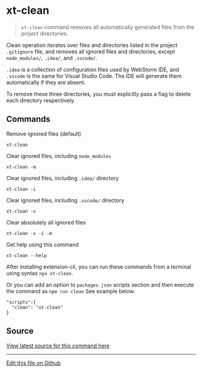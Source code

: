 # xt-clean


> `xt-clean` command removes all automatically generated files from the project directories.


Clean operation iterates over files and directories listed in the
 project `.gitignore` file, and removes all ignored files and
 directories, except `node_modules/`, `.idea/`, and `.vscode/`. 

`.idea` is a collection of configuration files used by WebStorm IDE, and `.vscode`
 is the same for Visual Studio Code. The IDE will generate them automatically if they are absent.

 To remove these three directories, you must explicitly pass a flag to delete
 each directory respectively.


## Commands

Remove ignored files (default)

```
xt-clean
```

Clear ignored files, including `node_modules`

```
xt-clean -m
```

Clear ignored files, including `.idea/` directory

```
xt-clean -i
```

Clear ignored files, including `.vscode/` directory

```
xt-clean -v
```

Clear absolutely all ignored files

```
xt-clean -v -i -m
```

Get help using this command

```
xt-clean --help
``` 


After installing extension-cli, you can run these commands from a terminal using syntax `npx xt-clean`.
 
Or you can add an option to `packages.json` scripts section and then execute the command as `npm run clean` See example below. 
 
```
"scripts":{
  "clean": "xt-clean"
}
```


## Source

[View latest source for this command here](xt-clean.js.html)

---

[Edit this file on Github](https://github.com/MobileFirstLLC/extension-cli/blob/master/tutorials/xt-clean.md)
 
